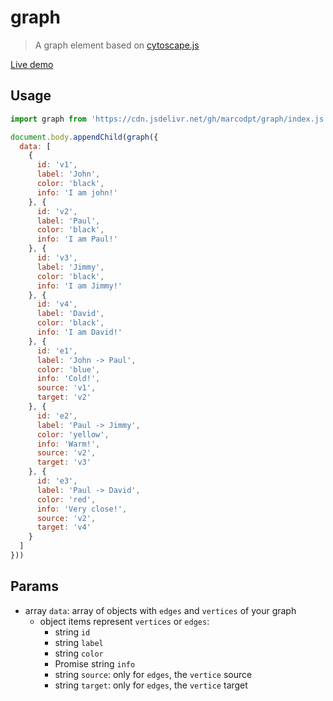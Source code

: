 # graph
> A graph element based on [cytoscape.js](https://cytoscape.org/)

[Live demo](https://marcodpt.github.io/h/?url=https%3A%2F%2Fcdn.jsdelivr.net%2Fgh%2Fmarcodpt%2Fgraph%2Fsamples.js)

## Usage
```js
import graph from 'https://cdn.jsdelivr.net/gh/marcodpt/graph/index.js'

document.body.appendChild(graph({
  data: [
    {
      id: 'v1',
      label: 'John',
      color: 'black',
      info: 'I am john!'
    }, {
      id: 'v2',
      label: 'Paul',
      color: 'black',
      info: 'I am Paul!'
    }, {
      id: 'v3',
      label: 'Jimmy',
      color: 'black',
      info: 'I am Jimmy!'
    }, {
      id: 'v4',
      label: 'David',
      color: 'black',
      info: 'I am David!'
    }, {
      id: 'e1',
      label: 'John -> Paul',
      color: 'blue',
      info: 'Cold!',
      source: 'v1',
      target: 'v2'
    }, {
      id: 'e2',
      label: 'Paul -> Jimmy',
      color: 'yellow',
      info: 'Warm!',
      source: 'v2',
      target: 'v3'
    }, {
      id: 'e3',
      label: 'Paul -> David',
      color: 'red',
      info: 'Very close!',
      source: 'v2',
      target: 'v4'
    }
  ]
}))
```

## Params
 - array `data`: array of objects with `edges` and `vertices` of your graph
   - object items represent `vertices` or `edges`:
     - string `id`
     - string `label`
     - string `color`
     - Promise string `info`
     - string `source`: only for `edges`, the `vertice` source
     - string `target`: only for `edges`, the `vertice` target
